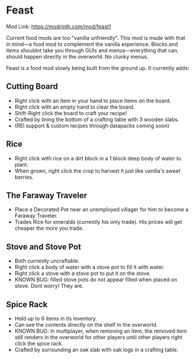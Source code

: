 # Feast

Mod Link: https://modrinth.com/mod/feast1

Current food mods are too "vanilla unfriendly". This mod is made with that in mind—a food mod to complement the vanilla experience. Blocks and items shouldnt take you through GUIs and menus—everything that can, should happen directly in the overworld. No clunky menus.

Feast is a food mod slowly being built from the ground up. It currently adds:

## Cutting Board
- Right click with an item in your hand to place items on the board.
- Right click with an empty hand to clear the board.
- Shift-Right click the board to craft your recipe!
- Crafted by lining the bottom of a crafting table with 3 wooden slabs.
- (REI support & custom recipes through datapacks coming soon)

## Rice
- Right click with rice on a dirt block in a 1 block deep body of water to plant.
- When grown, right click the crop to harvest it just like vanilla's sweet berries.

## The Faraway Traveler
- Place a Decorated Pot near an unemployed villager for him to become a Faraway Traveler.
- Trades Rice for emeralds (currently his only trade). His prices will get cheaper the more you trade.

## Stove and Stove Pot
- Both currently uncraftable.
- Right click a body of water with a stove pot to fill it with water.
- Right click a stove with a stove pot to put it on the stove.
- KNOWN BUG: filled stove pots do not appear filled when placed on stove. Dont worry! They are.

## Spice Rack
- Hold up to 6 items in its inventory.
- Can see the contents directly on the shelf in the overworld.
- KNOWN BUG: In multiplayer, when removing an item, the removed item still renders in the overworld for other players until other players right click the spice rack.
- Crafted by surrounding an oak slab with oak logs in a crafting table.
